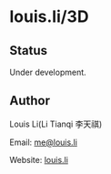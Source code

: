 # louis.li/3D

## Status

Under development.

## Author

Louis Li(Li Tianqi 李天祺)

Email: me@louis.li

Website: [louis.li](http://louis.li)


